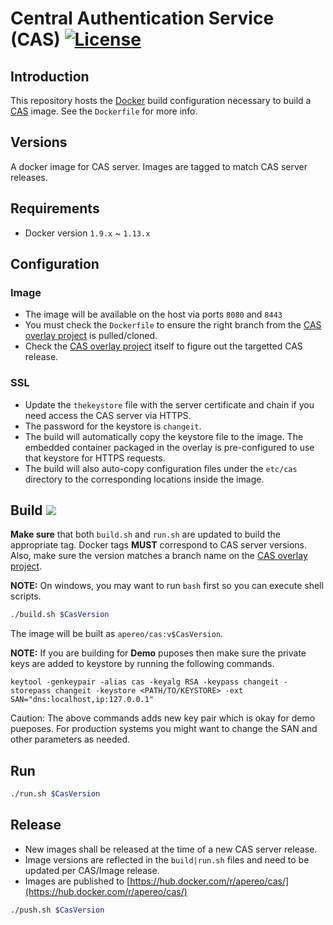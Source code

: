 # Central Authentication Service (CAS) [![License](https://img.shields.io/hexpm/l/plug.svg)](https://github.com/Jasig/cas/blob/master/LICENSE)

## Introduction

This repository hosts the [Docker](https://www.docker.com/) build configuration necessary to build a [CAS](https://github.com/apereo/cas) image. 
See the `Dockerfile` for more info. 

## Versions

A docker image for CAS server. Images are tagged to match CAS server releases.

## Requirements

* Docker version `1.9.x` ~ `1.13.x`

## Configuration

### Image

* The image will be available on the host via ports `8080` and `8443`
* You must check the `Dockerfile` to ensure the right branch from the [CAS overlay project](https://github.com/apereo/cas-overlay-template) is pulled/cloned.
* Check the [CAS overlay project](https://github.com/apereo/cas-overlay-template) itself to figure out the targetted CAS release.

### SSL

* Update the `thekeystore` file with the server certificate and chain if you need access the CAS server via HTTPS. 
* The password for the keystore is `changeit`.
* The build will automatically copy the keystore file to the image. The embedded container packaged in the overlay is pre-configured to use that keystore for HTTPS requests.
* The build will also auto-copy configuration files under the `etc/cas` directory to the corresponding locations inside the image.

## Build [![](https://badge.imagelayers.io/apereo/cas:latest.svg)](https://imagelayers.io/?images=apereo/cas:latest 'apereo cas')

**Make sure** that both `build.sh` and `run.sh` are updated to build the appropriate tag. Docker tags **MUST** correspond
to CAS server versions. Also, make sure the version matches a branch name on the [CAS overlay project](https://github.com/apereo/cas-overlay-template/branches).

**NOTE:** On windows, you may want to run `bash` first so you can execute shell scripts.

```bash
./build.sh $CasVersion
```

The image will be built as `apereo/cas:v$CasVersion`.

**NOTE:** If you are building for **Demo** puposes then make sure the private keys are added to keystore by running the following commands.

```
keytool -genkeypair -alias cas -keyalg RSA -keypass changeit -storepass changeit -keystore <PATH/TO/KEYSTORE> -ext SAN="dns:localhost,ip:127.0.0.1"
```
Caution: The above commands adds new key pair which is okay for demo pueposes. For production systems you might want to change the SAN and other parameters as needed.

## Run

```bash
./run.sh $CasVersion
```

## Release

* New images shall be released at the time of a new CAS server release.
* Image versions are reflected in the `build|run.sh` files and need to be updated per CAS/Image release.
* Images are published to [https://hub.docker.com/r/apereo/cas/](https://hub.docker.com/r/apereo/cas/)

```bash
./push.sh $CasVersion
```
